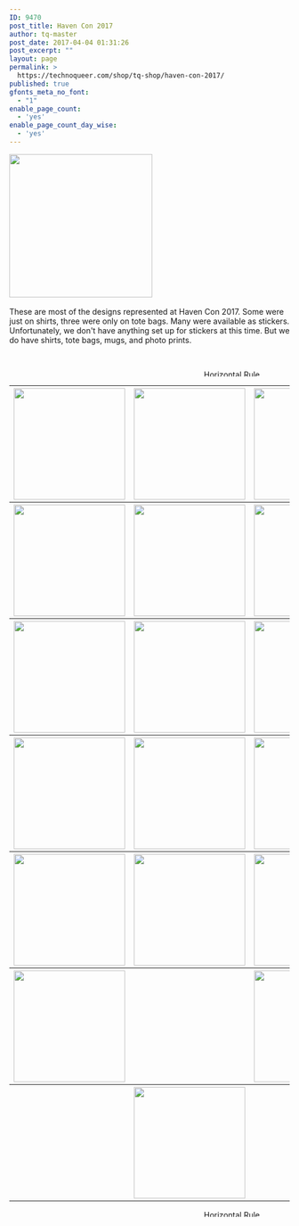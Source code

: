 ```yaml
---
ID: 9470
post_title: Haven Con 2017
author: tq-master
post_date: 2017-04-04 01:31:26
post_excerpt: ""
layout: page
permalink: >
  https://technoqueer.com/shop/tq-shop/haven-con-2017/
published: true
gfonts_meta_no_font:
  - "1"
enable_page_count:
  - 'yes'
enable_page_count_day_wise:
  - 'yes'
---
```

<img src="https://technoqueer.com/shop/wp-content/uploads/2017/03/sign-havencon.png" alt="" width="257" height="257" class="alignleft size-full wp-image-2236" />
&nbsp;
<p style="text-align: left;">These are most of the designs represented at Haven Con 2017. Some were just on shirts, three were only on tote bags. Many were available as stickers. Unfortunately, we don't have anything set up for stickers at this time. But we do have shirts, tote bags, mugs, and photo prints.</p>
<br clear="all">
 
<p align="center"><img class="aligncenter size-full wp-image-99" src="https://technoqueer.com/shop/wp-content/uploads/2017/03/Rainbow-HR.jpg" alt="Horizontal Rule" width="800" height="12" /></p>

<table width="800" align="center">
<tbody>
<tr>
<th><a href="https://technoqueer.com/shop/tq-shop/pride/pride-symbols/leaf-pinwheel-pride/" rel="attachment wp-att-3905"><img src="https://technoqueer.com/shop/wp-content/uploads/2017/03/btn-leaf-pinwheel-pride.png" alt="" width="200" height="200" class="aligncenter size-full wp-image-3905" /></th>
<th><a href="https://technoqueer.com/shop/tq-shop/pride/pride-symbols/transgender-pride/" rel="attachment wp-att-3906"><img src="https://technoqueer.com/shop/wp-content/uploads/2017/03/btn-transgender-pride-1.png" alt="" width="200" height="200" class="aligncenter size-full wp-image-3906" /></a></th>
<th><a href="https://technoqueer.com/shop/tq-shop/pride/natural-pride/earth-pride/" rel="attachment wp-att-7702"><img src="https://technoqueer.com/shop/wp-content/uploads/2017/04/btn-Earth-Pride.png" alt="" width="200" height="200" class="aligncenter size-full wp-image-7702" /></a></th>
<th><a href="https://technoqueer.com/shop/tq-shop/pride/rainbow-pride/rainbow-pride-colors/rainbow-pride-rainbow/"><img src="https://technoqueer.com/shop/wp-content/uploads/2017/04/btn-rainbow-pride-rainbow.png" alt="" width="200" height="200" class="aligncenter size-full wp-image-10788" /></a></th>
</tr>
<tr>
<th><a href="https://technoqueer.com/shop/tq-shop/humor/brunch/you-me-brunch-now/" rel="attachment wp-att-3366"><img src="https://technoqueer.com/shop/wp-content/uploads/2017/03/btn-You.-Me.-Brunch.-Now-1.png" alt="" width="200" height="200" class="aligncenter size-full wp-image-3366" /></a></th>
<th><a href="https://technoqueer.com/shop/tq-shop/other/i-learned-to-dance-watching-ellen/" rel="attachment wp-att-709"><img src="https://technoqueer.com/shop/wp-content/uploads/2017/03/btn-ellen-dance.png" alt="" width="200" height="200" class="aligncenter size-full wp-image-709" /></a></th>
<th><a href="https://technoqueer.com/shop/tq-shop/qeekifyme-2/queerosaurus/queerassic-world/"><img src="https://technoqueer.com/shop/wp-content/uploads/2017/03/btn-queerassic-world.png" alt="" width="200" height="200" class="aligncenter size-full wp-image-3362" /></a></th>
<th><a href="https://technoqueer.com/shop/tq-shop/other/friends-of-dorothy/friend-of-the-dorothys/" rel="attachment wp-att-1482"><img src="https://technoqueer.com/shop/wp-content/uploads/2017/03/btn-friend-of-the-dorothys.png" alt="" width="200" height="200" class="aligncenter size-full wp-image-1482" /></a></th>
</tr>
<tr>
<th><a href="https://technoqueer.com/shop/tq-shop/humor/pink-sheep/"><img src="https://technoqueer.com/shop/wp-content/uploads/2017/03/btn-pink-sheep.png" alt="" width="200" height="200" class="aligncenter size-full wp-image-3363" /></a></th>
<th><a href="https://technoqueer.com/shop/tq-shop/qeekifyme-2/doctor-who/bohemian-time-lords/"><img src="https://technoqueer.com/shop/wp-content/uploads/2017/03/btn-bohemian-time-lords.png" alt="" width="200" height="200" class="aligncenter size-full wp-image-3438" /></a></th>
<th><a href="https://technoqueer.com/shop/tq-shop/qeekifyme-2/doctor-who/keep-calm/are-you-my-mummy/"><img src="https://technoqueer.com/shop/wp-content/uploads/2017/04/btn-mummy.png" alt="" width="200" height="200" class="aligncenter size-full wp-image-7716" /></a></th>
<th><a href="https://technoqueer.com/shop/tq-shop/qeekifyme-2/star-trek/red-shirt-dead/"><img src="https://technoqueer.com/shop/wp-content/uploads/2017/04/btn-red-shirt.png" alt="" width="200" height="200" class="aligncenter size-full wp-image-7728" /></a></th>
</tr>
<tr>
<th><a href="https://technoqueer.com/shop/tq-shop/humor/ymca/"><img src="https://technoqueer.com/shop/wp-content/uploads/2017/03/btn-ymca.png" alt="" width="200" height="200" class="aligncenter size-full wp-image-14775" /></a></th>
<th><a href="https://technoqueer.com/shop/tq-shop/qeekifyme-2/doctor-who/keep-calm/are-you-my-mummy/"><img src="https://technoqueer.com/shop/wp-content/uploads/2017/04/btn-read-queer.png" alt="" width="200" height="200" class="aligncenter size-full wp-image-10906" /></a></th>
<th><a href="https://technoqueer.com/shop/tq-shop/qeekifyme-2/gay-arcade/pac-drag/"><img src="https://technoqueer.com/shop/wp-content/uploads/2017/04/btn-pac-man.png" alt="" width="200" height="200" class="aligncenter size-full wp-image-7722" /></a></th>
<th><a href="https://technoqueer.com/shop/tq-shop/qeekifyme-2/doctor-who/cybertrek/"><img src="https://technoqueer.com/shop/wp-content/uploads/2017/04/btn-cybertrek.png" alt="" width="200" height="200" class="aligncenter size-full wp-image-7721" /></a></th>
</tr>
<tr>
<th><a href="https://technoqueer.com/shop/tq-shop/politics/mrs-slocombes-cat/"><img src="https://technoqueer.com/shop/wp-content/uploads/2017/04/btn-slocombes-cat.png" alt="" width="200" height="200" class="aligncenter size-full wp-image-22058" /></a></th>
<th><a href="https://technoqueer.com/shop/tq-shop/qeekifyme-2/star-trek/gayfleet/"><img src="https://technoqueer.com/shop/wp-content/uploads/2017/04/btn-gaytrek.png" alt="" width="200" height="200" class="aligncenter size-full wp-image-7720" /></a></th>
<th><a href="https://technoqueer.com/shop/tq-shop/pride/natural-pride/worhol-swans/"><img src="https://technoqueer.com/shop/wp-content/uploads/2017/04/btn-worhol-swans.png" alt="" width="200" height="200" class="aligncenter size-full wp-image-19058" /></a></th>
<th><a href="https://technoqueer.com/shop/tq-shop/qeekifyme-2/x-files/titanic-truth/"><img src="https://technoqueer.com/shop/wp-content/uploads/2017/04/btn-titanic-truth.png" alt="" width="200" height="200" class="aligncenter size-full wp-image-22091" /></a></th>
</tr>
<tr>
<th><a href="https://technoqueer.com/shop/tq-shop/qeekifyme-2/star-trek/kobayashi-booby-prize/"><img src="https://technoqueer.com/shop/wp-content/uploads/2017/04/btn-kobayashi.png" alt="" width="200" height="200" class="aligncenter size-full wp-image-7718" /></a></th>
<th></th>
<th><a href="https://technoqueer.com/shop/tq-shop/other/queerworms/queen/queerworm-queen-bohemian-rhapsody/"><img src="https://technoqueer.com/shop/wp-content/uploads/2017/04/btn-bohem.png" alt="" width="200" height="200" class="aligncenter size-full wp-image-29412" /></a></th>
<th><a href="https://technoqueer.com/shop/tq-shop/other/queerworms/wham-george-michael/careless-whisper/"><img src="https://technoqueer.com/shop/wp-content/uploads/2017/04/btn-careless.png" alt="" width="200" height="200" class="aligncenter size-full wp-image-29413" /></a></th>
</tr>
<tr>
<th width="33%"></th>
<th width="34%"><img src="https://technoqueer.com/shop/wp-content/uploads/2017/04/btn-macho.png" alt="" width="200" height="200" class="aligncenter size-full wp-image-29414" /></th>
<th width="33%"></th>
</tr>

</tbody>
</table>
<p align="center"><img class="aligncenter size-full wp-image-99" src="https://technoqueer.com/shop/wp-content/uploads/2017/03/Rainbow-HR.jpg" alt="Horizontal Rule" width="800" height="12" /></p>